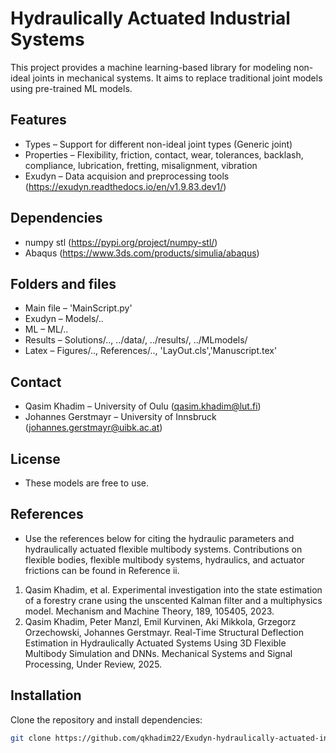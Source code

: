 # Hydraulically Actuated Industrial Systems
This project provides a machine learning-based library for modeling non-ideal joints in mechanical systems. 
It aims to replace traditional joint models using pre-trained ML models.

## Features
- Types – Support for different non-ideal joint types (Generic joint)
- Properties – Flexibility, friction, contact, wear, tolerances, backlash, compliance, lubrication, fretting, misalignment, vibration    
- Exudyn – Data acquision and preprocessing tools (https://exudyn.readthedocs.io/en/v1.9.83.dev1/)

## Dependencies 
- numpy stl (https://pypi.org/project/numpy-stl/)
- Abaqus (https://www.3ds.com/products/simulia/abaqus)

## Folders and files
- Main file – 'MainScript.py' 
- Exudyn – Models/..
- ML –  ML/..
- Results – Solutions/.., ../data/, ../results/, ../MLmodels/
- Latex – Figures/.., References/.., 'LayOut.cls','Manuscript.tex'  

## Contact

- Qasim Khadim – University of Oulu (qasim.khadim@lut.fi)
- Johannes Gerstmayr – University of Innsbruck (johannes.gerstmayr@uibk.ac.at)

## License
- These models are free to use. 

## References
- Use the references below for citing the hydraulic parameters and hydraulically actuated flexible multibody systems. Contributions on flexible bodies, flexible multibody systems, hydraulics, and actuator frictions can be found in Reference ii.
1. Qasim Khadim, et al. Experimental investigation into the state estimation of a forestry crane using the unscented Kalman filter and a multiphysics model. Mechanism and Machine Theory, 189, 105405, 2023.
2. Qasim Khadim, Peter Manzl, Emil Kurvinen, Aki Mikkola, Grzegorz Orzechowski, Johannes Gerstmayr. Real-Time Structural Deflection Estimation in Hydraulically Actuated Systems Using 3D Flexible Multibody Simulation and DNNs. Mechanical Systems and Signal Processing, Under Review, 2025.

## Installation
Clone the repository and install dependencies:
```bash
git clone https://github.com/qkhadim22/Exudyn-hydraulically-actuated-industrial-systems.git